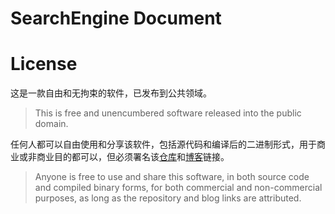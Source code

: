 # SearchEngine Document



# License

这是一款自由和无拘束的软件，已发布到公共领域。

> This is free and unencumbered software released into the public domain.

任何人都可以自由使用和分享该软件，包括源代码和编译后的二进制形式，用于商业或非商业目的都可以，但必须署名该[仓库][仓库]和[博客][blog]链接。

> Anyone is free to use and share this software, in both source code and compiled binary forms, for both commercial and non-commercial purposes, as long as the repository and blog links are attributed.







[仓库]:https://github.com/AndersonHJB/SearchEngine
[blog]:https://bornforthis.cn

